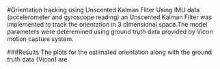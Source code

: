 #Orientation tracking using Unscented Kalman Filter
Using IMU data (accelerometer and gyroscope reading) an Unscented Kalman Filter was implemented to track the orientation in 3 dimensional space.The model parameters were deteremined using ground truth data provided by Vicon motion capture system.

###Results
The plots for the estimated orientation along with the ground truth data (Vicon) are
